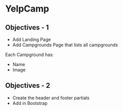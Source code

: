 # YelpCamp

## Objectives - 1

* Add Landing Page
* Add Campgrounds Page that lists all campgrounds

Each Campground has:

* Name 
* Image

## Objectives - 2

* Create the header and footer partials
* Add in Bootstrap